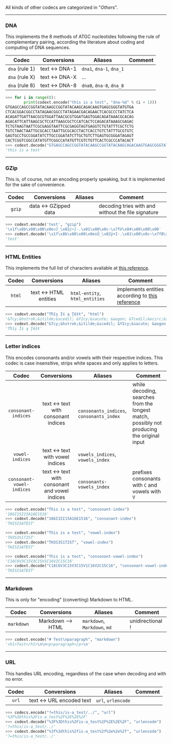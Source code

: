 All kinds of other codecs are categorized in "*Others*".

-----

### DNA

This implements the 8 methods of ATGC nucleotides following the rule of complementary pairing, according the literature about coding and computing of DNA sequences.

**Codec** | **Conversions** | **Aliases** | **Comment**
:---: | :---: | --- | ---
`dna` (rule 1) | text <-> DNA-1 | `dna1`, `dna-1`, `dna_1` | 
`dna` (rule X) | text <-> DNA-X | ... | 
`dna` (rule 8) | text <-> DNA-8 | `dna8`, `dna-8`, `dna_8` | 

```python
>>> for i in range(8):
        print(codext.encode("this is a test", "dna-%d" % (i + 1)))
GTGAGCCAGCCGGTATACAAGCCGGTATACAAGCAGACAAGTGAGCGGGTATGTGA
CTCACGGACGGCCTATAGAACGGCCTATAGAACGACAGAACTCACGCCCTATCTCA
ACAGATTGATTAACGCGTGGATTAACGCGTGGATGAGTGGACAGATAAACGCACAG
AGACATTCATTAAGCGCTCCATTAAGCGCTCCATCACTCCAGACATAAAGCGAGAC
TCTGTAAGTAATTCGCGAGGTAATTCGCGAGGTAGTGAGGTCTGTATTTCGCTCTG
TGTCTAACTAATTGCGCACCTAATTGCGCACCTACTCACCTGTCTATTTGCGTGTC
GAGTGCCTGCCGGATATCTTGCCGGATATCTTGCTGTCTTGAGTGCGGGATAGAGT
CACTCGGTCGGCCATATGTTCGGCCATATGTTCGTCTGTTCACTCGCCCATACACT
>>> codext.decode("GTGAGCCAGCCGGTATACAAGCCGGTATACAAGCAGACAAGTGAGCGGGTATGTGA", "dna-1")
'this is a test'
```

-----

### GZip

This is, of course, not an encoding properly speaking, but it is implemented for the sake of convenience.

**Codec** | **Conversions** | **Aliases** | **Comment**
:---: | :---: | --- | ---
`gzip` | data <-> GZipped data |  | decoding tries with and without the file signature

```python
>>> codext.encode('test', "gzip")
'\x1f\x8b\x08\x00\x0esÛ_\x02ÿ+I-.\x01\x00\x0c~\x7fØ\x04\x00\x00\x00'
>>> codext.decode('\x1f\x8b\x08\x00\x0esÛ_\x02ÿ+I-.\x01\x00\x0c~\x7fØ\x04\x00\x00\x00', "gzip")
'test'
```

-----

### HTML Entities

This implements the full list of characters available at [this reference](https://dev.w3.org/html5/html-author/charref).

**Codec** | **Conversions** | **Aliases** | **Comment**
:---: | :---: | --- | ---
`html` | text <-> HTML entities | `html-entity`, `html_entities` | implements entities according to [this reference](https://dev.w3.org/html5/html-author/charref)

```python
>>> codext.encode("Тħĩş Їś ą Ţêšŧ", "html")
'&Tcy;&hstrok;&itilde;&scedil; &YIcy;&sacute; &aogon; &Tcedil;&ecirc;&scaron;&tstrok;'
>>> codext.decode("&Tcy;&hstrok;&itilde;&scedil; &YIcy;&sacute; &aogon; &Tcedil;&ecirc;&scaron;&tstrok;", "html-entities")
'Тħĩş Їś ą Ţêšŧ'
```

-----

### Letter indices

This encodes consonants and/or vowels with their respective indices. This codec is case insensitive, strips white spaces and only applies to letters.

**Codec** | **Conversions** | **Aliases** | **Comment**
:---: | :---: | --- | ---
`consonant-indices` | text <-> text with consonant indices | `consonants_indices`, `consonants_index` | while decoding, searches from the longest match, possibly not producing the original input
`vowel-indices` | text <-> text with vowel indices | `vowels_indices`, `vowels_index` | 
`consonant-vowel-indices` | text <-> text with consonant and vowel indices | `consonants-vowels_index` | prefixes consonants with `C` and vowels with `V`

```python
>>> codext.encode("This is a test", "consonant-index")
'166I15I15A16E1516'
>>> codext.decode("166I15I15A16E1516", "consonant-index")
'THISISATEST'
```

```python
>>> codext.encode("This is a test", "vowel-index")
'TH3S3S1T2ST'
>>> codext.decode("TH3S3S1T2ST", "vowel-index")
'THISISATEST'
```

```python
>>> codext.encode("This is a test", "consonant-vowel-index")
'C16C6V3C15V3C15V1C16V2C15C16'
>>> codext.decode("C16C6V3C15V3C15V1C16V2C15C16", "consonant-vowel-index")
'THISISATEST'
```

-----

### Markdown

This is only for "encoding" (converting) Markdown to HTML.

**Codec** | **Conversions** | **Aliases** | **Comment**
:---: | :---: | --- | ---
`markdown` | Markdown --> HTML | `markdown`, `Markdown`, `md` | unidirectional !

```python
>>> codext.encode("# Test\nparagraph", "markdown")
'<h1>Test</h1>\n\n<p>paragraph</p>\n'
```

-----

### URL

This handles URL encoding, regardless of the case when decoding and with no error.

**Codec** | **Conversions** | **Aliases** | **Comment**
:---: | :---: | --- | ---
`url` | text <-> URL encoded text | `url`, `urlencode` | 

```python
>>> codecs.encode("?=this/is-a_test/../", "url")
'%3F%3Dthis%2Fis-a_test%2F%2E%2E%2F'
>>> codext.decode("%3F%3Dthis%2Fis-a_test%2F%2E%2E%2F", "urlencode")
'?=this/is-a_test/../'
>>> codext.decode("%3f%3dthis%2fis-a_test%2f%2e%2e%2f", "urlencode")
'?=this/is-a_test/../'
```

